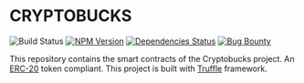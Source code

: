 # CRYPTOBUCKS

![Build Status](https://travis-ci.org/0xcert/ethereum-erc20.svg?branch=master)&nbsp;[![NPM Version](https://badge.fury.io/js/@0xcert%2Fethereum-erc20.svg)](https://badge.fury.io/js/0xcert%2Fethereum-erc20)&nbsp;[![Dependencies Status](https://david-dm.org/0xcert/ethereum-erc20.svg)](https://david-dm.org/0xcert/ethereum-erc20)&nbsp;[![Bug Bounty](https://img.shields.io/badge/bounty-pending-2930e8.svg)](https://github.com/cbucks/ethereum-erc20/issues)

This repository contains the smart contracts of the Cryptobucks project. An [ERC-20](https://github.com/ethereum/EIPs/blob/master/EIPS/eip-20.md) token compliant. This project is built with [Truffle](http://truffleframework.com) framework.
